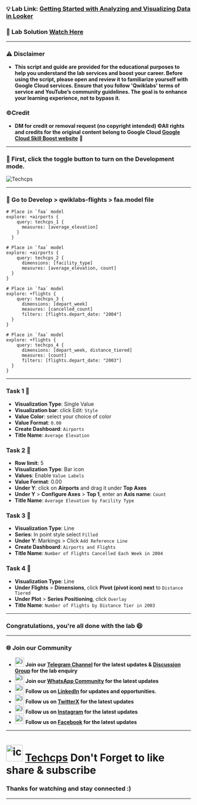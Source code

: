 

### 💡 Lab Link: [Getting Started with Analyzing and Visualizing Data in Looker](https://www.cloudskillsboost.google/focuses/25305?parent=catalog)

### 🚀 Lab Solution [Watch Here](https://youtu.be/kdn_X0k72WY)

---

### ⚠️ Disclaimer
- **This script and guide are provided for  the educational purposes to help you understand the lab services and boost your career. Before using the script, please open and review it to familiarize yourself with Google Cloud services. Ensure that you follow 'Qwiklabs' terms of service and YouTube’s community guidelines. The goal is to enhance your learning experience, not to bypass it.**

### ©Credit
- **DM for credit or removal request (no copyright intended) ©All rights and credits for the original content belong to Google Cloud [Google Cloud Skill Boost website](https://www.cloudskillsboost.google/)** 🙏

---

### 🚨 First, click the toggle button to turn on the Development mode.

![Techcps](https://github.com/Techcps/GSP-Short-Trick/assets/104138529/ef540cc4-e6ce-4e81-bf76-75c9ab00a42b)

---

### 🚨 Go to Develop > qwiklabs-flights > faa.model file
```
# Place in `faa` model
explore: +airports { 
    query: techcps_1 {
      measures: [average_elevation]
    }
  }

# Place in `faa` model
explore: +airports {
    query: techcps_2 {
      dimensions: [facility_type]
      measures: [average_elevation, count]
  }
}

# Place in `faa` model
explore: +flights {
    query: techcps_3 {
      dimensions: [depart_week]
      measures: [cancelled_count]
      filters: [flights.depart_date: "2004"]
  }
}

# Place in `faa` model
explore: +flights {
    query: techcps_4 {
      dimensions: [depart_week, distance_tiered]
      measures: [count]
      filters: [flights.depart_date: "2003"]
  }
}
```
---

### Task 1 🚀
- **Visualization Type**: Single Value
- **Visualization bar**: click Edit: `Style`
- **Value Color**: select your choice of color
- **Value Format**: `0.00`
- **Create Dashboard**: `Airports`
- **Title Name**: `Average Elevation`

### Task 2 🚀
- **Row limit**: 5
- **Visualization Type**: Bar icon
- **Values**: Enable `Value Labels`
- **Value Format**: 0.00
- **Under Y**: click on **Airports** and drag it under **Top Axes**
- **Under Y** > **Configure Axes** > **Top 1**, enter an **Axis name**: `Count`
- **Title Name**: `Average Elevation by Facility Type`

### Task 3 🚀
- **Visualization Type**: Line
- **Series**: In point style select `Filled`
- **Under Y**: Markings > Click `Add Reference Line`
- **Create Dashboard**: `Airports and Flights`
- **Title Name**: `Number of Flights Cancelled Each Week in 2004`

### Task 4 🚀
- **Visualization Type**: Line
- **Under Flights** > **Dimensions**, click **Pivot (pivot icon) next** to `Distance Tiered`
- **Under Plot** > **Series Positioning**, click `Overlay`
- **Title Name**: `Number of Flights by Distance Tier in 2003`

---

### Congratulations, you're all done with the lab 😄

---

### 🌐 Join our Community

- <img src="https://github.com/user-attachments/assets/a4a4b767-151c-461d-bca1-da6d4c0cd68a" alt="icon" width="25" height="25"> **Join our [Telegram Channel](https://t.me/Techcps) for the latest updates & [Discussion Group](https://t.me/Techcpschat) for the lab enquiry**
- <img src="https://github.com/user-attachments/assets/aa10b8b2-5424-40bc-8911-7969f29f6dae" alt="icon" width="25" height="25"> **Join our [WhatsApp Community](https://whatsapp.com/channel/0029Va9nne147XeIFkXYv71A) for the latest updates**
- <img src="https://github.com/user-attachments/assets/b9da471b-2f46-4d39-bea9-acdb3b3a23b0" alt="icon" width="25" height="25"> **Follow us on [LinkedIn](https://www.linkedin.com/company/techcps/) for updates and opportunities.**
- <img src="https://github.com/user-attachments/assets/a045f610-775d-432a-b171-97a2d19718e2" alt="icon" width="25" height="25"> **Follow us on [TwitterX](https://twitter.com/Techcps_/) for the latest updates**
- <img src="https://github.com/user-attachments/assets/84e23456-7ed3-402a-a8a9-5d2fb5b44849" alt="icon" width="25" height="25"> **Follow us on [Instagram](https://instagram.com/techcps/) for the latest updates**
- <img src="https://github.com/user-attachments/assets/fc77ddc4-5b3b-42a9-a8da-e5561dce0c70" alt="icon" width="25" height="25"> **Follow us on [Facebook](https://facebook.com/techcps/) for the latest updates**

---

# <img src="https://github.com/user-attachments/assets/6ee41001-c795-467c-8d96-06b56c246b9c" alt="icon" width="45" height="45"> [Techcps](https://www.youtube.com/@techcps) Don't Forget to like share & subscribe

### Thanks for watching and stay connected :)
---











